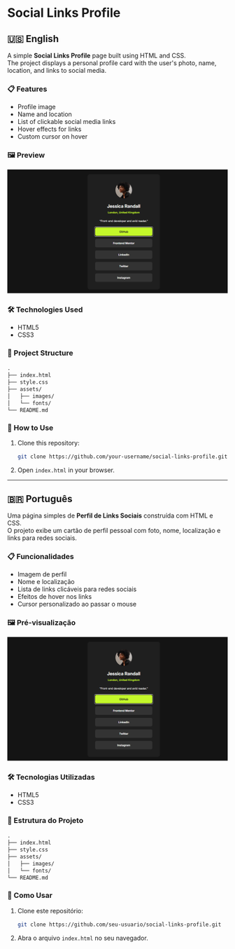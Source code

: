 # Social Links Profile

## 🇺🇸 English

A simple **Social Links Profile** page built using HTML and CSS.  
The project displays a personal profile card with the user's photo, name, location, and links to social media.

### 📋 Features
- Profile image
- Name and location
- List of clickable social media links
- Hover effects for links
- Custom cursor on hover

### 🖼 Preview
![Preview Screenshot](./assets/images/preview.png)

### 🛠 Technologies Used
- HTML5
- CSS3

### 📂 Project Structure
```
.
├── index.html
├── style.css
├── assets/
│   ├── images/
│   └── fonts/
└── README.md
```

### 🚀 How to Use
1. Clone this repository:
   ```bash
   git clone https://github.com/your-username/social-links-profile.git
   ```
2. Open `index.html` in your browser.

---

## 🇧🇷 Português

Uma página simples de **Perfil de Links Sociais** construída com HTML e CSS.  
O projeto exibe um cartão de perfil pessoal com foto, nome, localização e links para redes sociais.

### 📋 Funcionalidades
- Imagem de perfil
- Nome e localização
- Lista de links clicáveis para redes sociais
- Efeitos de hover nos links
- Cursor personalizado ao passar o mouse

### 🖼 Pré-visualização
![Prévia do Projeto](./assets/images/preview.png)

### 🛠 Tecnologias Utilizadas
- HTML5
- CSS3

### 📂 Estrutura do Projeto
```
.
├── index.html
├── style.css
├── assets/
│   ├── images/
│   └── fonts/
└── README.md
```

### 🚀 Como Usar
1. Clone este repositório:
   ```bash
   git clone https://github.com/seu-usuario/social-links-profile.git
   ```
2. Abra o arquivo `index.html` no seu navegador.

